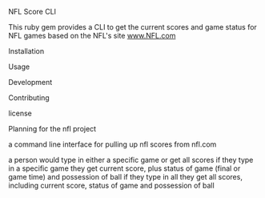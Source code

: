 NFL Score CLI

This ruby gem provides a CLI to get the current scores and game status for NFL games based on the NFL's site www.NFL.com

Installation

Usage

Development

Contributing

license


  Planning for the nfl project

  a command line interface for pulling up nfl scores from nfl.com

  a person would type in either a specific game or get all scores
  if they type in a specific game they get
  current score, plus status of game (final or game time) and possession of ball
  if they type in all they get all scores, including current score, status of game and possession of ball
  
